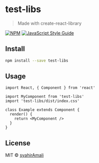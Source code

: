 # test-libs

> Made with create-react-library

[![NPM](https://img.shields.io/npm/v/test-libs.svg)](https://www.npmjs.com/package/test-libs) [![JavaScript Style Guide](https://img.shields.io/badge/code_style-standard-brightgreen.svg)](https://standardjs.com)

## Install

```bash
npm install --save test-libs
```

## Usage

```tsx
import React, { Component } from 'react'

import MyComponent from 'test-libs'
import 'test-libs/dist/index.css'

class Example extends Component {
  render() {
    return <MyComponent />
  }
}
```

## License

MIT © [syahirAmali](https://github.com/syahirAmali)
